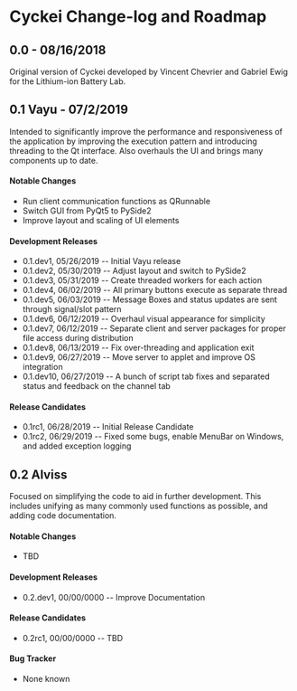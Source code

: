 # Cyckei Change-log and Roadmap

## 0.0 - 08/16/2018
Original version of Cyckei developed by Vincent Chevrier and Gabriel Ewig for the Lithium-ion Battery Lab.

## 0.1 Vayu - 07/2/2019
Intended to significantly improve the performance and responsiveness of the application by improving the execution pattern and introducing threading to the Qt interface. Also overhauls the UI and brings many components up to date.

#### Notable Changes
*   Run client communication functions as QRunnable
*   Switch GUI from PyQt5 to PySide2
*   Improve layout and scaling of UI elements

#### Development Releases

*   0.1.dev1, 05/26/2019 -- Initial Vayu release
*   0.1.dev2, 05/30/2019 -- Adjust layout and switch to PySide2
*   0.1.dev3, 05/31/2019 -- Create threaded workers for each action
*   0.1.dev4, 06/02/2019 -- All primary buttons execute as separate thread
*   0.1.dev5, 06/03/2019 -- Message Boxes and status updates are sent through signal/slot pattern
*   0.1.dev6, 06/12/2019 -- Overhaul visual appearance for simplicity
*   0.1.dev7, 06/12/2019 -- Separate client and server packages for proper file access during distribution
*   0.1.dev8, 06/13/2019 -- Fix over-threading and application exit
*   0.1.dev9, 06/27/2019 -- Move server to applet and improve OS integration
*   0.1.dev10, 06/27/2019 -- A bunch of script tab fixes and separated status and feedback on the channel tab

#### Release Candidates

*   0.1rc1, 06/28/2019 -- Initial Release Candidate
*   0.1rc2, 06/29/2019 -- Fixed some bugs, enable MenuBar on Windows, and added exception logging


## 0.2 Alviss
Focused on simplifying the code to aid in further development. This includes unifying as many commonly used functions as possible, and adding code documentation.

#### Notable Changes
*   TBD

#### Development Releases

*   0.2.dev1, 00/00/0000 -- Improve Documentation

#### Release Candidates

*   0.2rc1, 00/00/0000 -- TBD

#### Bug Tracker
*   None known
